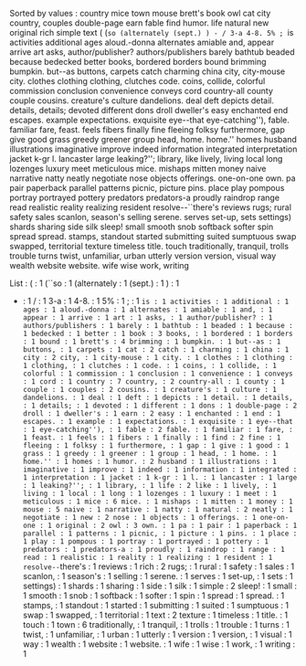 Sorted by values :
country mice town mouse brett's book owl cat city country, couples double-page earn fable find humor. life natural new original rich simple text ( (``so (alternately (sept.) ) - / 3-a 4-8. 5% ; ``is activities additional ages aloud.-donna alternates amiable and, appear arrive art asks, author/publisher? authors/publishers barely bathtub beaded because bedecked better books, bordered borders bound brimming bumpkin. but--as buttons, carpets catch charming china city, city-mouse city. clothes clothing clothing, clutches code. coins, collide, colorful commission conclusion convenience conveys cord country-all county couple cousins. creature's culture dandelions. deal deft depicts detail. details, details; devoted different dons droll dweller's easy enchanted end escapes. example expectations. exquisite eye--that eye-catching''), fable. familiar fare, feast. feels fibers finally fine fleeing folksy furthermore, gap give good grass greedy greener group head, home. home.'' homes husband illustrations imaginative improve indeed information integrated interpretation jacket k-gr l. lancaster large leaking?''; library, like lively, living local long lozenges luxury meet meticulous mice. mishaps mitten money naive narrative natty neatly negotiate nose objects offerings. one-on-one own. pa pair paperback parallel patterns picnic, picture pins. place play pompous portray portrayed pottery predators predators-a proudly raindrop range read realistic reality realizing resident resolve--``there's reviews rugs; rural safety sales scanlon, season's selling serene. serves set-up, sets settings) shards sharing side silk sleep! small smooth snob softback softer spin spread spread. stamps, standout started submitting suited sumptuous swap swapped, territorial texture timeless title. touch traditionally, tranquil, trolls trouble turns twist, unfamiliar, urban utterly version version, visual way wealth website website. wife wise work, writing 

List :
( : 1
(``so : 1
(alternately : 1
(sept.) : 1
) : 1
- : 1
/ : 1
3-a : 1
4-8. : 1
5% : 1
; : 1
``is : 1
activities : 1
additional : 1
ages : 1
aloud.-donna : 1
alternates : 1
amiable : 1
and, : 1
appear : 1
arrive : 1
art : 1
asks, : 1
author/publisher? : 1
authors/publishers : 1
barely : 1
bathtub : 1
beaded : 1
because : 1
bedecked : 1
better : 1
book : 3
books, : 1
bordered : 1
borders : 1
bound : 1
brett's : 4
brimming : 1
bumpkin. : 1
but--as : 1
buttons, : 1
carpets : 1
cat : 2
catch : 1
charming : 1
china : 1
city : 2
city, : 1
city-mouse : 1
city. : 1
clothes : 1
clothing : 1
clothing, : 1
clutches : 1
code. : 1
coins, : 1
collide, : 1
colorful : 1
commission : 1
conclusion : 1
convenience : 1
conveys : 1
cord : 1
country : 7
country, : 2
country-all : 1
county : 1
couple : 1
couples : 2
cousins. : 1
creature's : 1
culture : 1
dandelions. : 1
deal : 1
deft : 1
depicts : 1
detail. : 1
details, : 1
details; : 1
devoted : 1
different : 1
dons : 1
double-page : 2
droll : 1
dweller's : 1
earn : 2
easy : 1
enchanted : 1
end : 1
escapes. : 1
example : 1
expectations. : 1
exquisite : 1
eye--that : 1
eye-catching''), : 1
fable : 2
fable. : 1
familiar : 1
fare, : 1
feast. : 1
feels : 1
fibers : 1
finally : 1
find : 2
fine : 1
fleeing : 1
folksy : 1
furthermore, : 1
gap : 1
give : 1
good : 1
grass : 1
greedy : 1
greener : 1
group : 1
head, : 1
home. : 1
home.'' : 1
homes : 1
humor. : 2
husband : 1
illustrations : 1
imaginative : 1
improve : 1
indeed : 1
information : 1
integrated : 1
interpretation : 1
jacket : 1
k-gr : 1
l. : 1
lancaster : 1
large : 1
leaking?''; : 1
library, : 1
life : 2
like : 1
lively, : 1
living : 1
local : 1
long : 1
lozenges : 1
luxury : 1
meet : 1
meticulous : 1
mice : 6
mice. : 1
mishaps : 1
mitten : 1
money : 1
mouse : 5
naive : 1
narrative : 1
natty : 1
natural : 2
neatly : 1
negotiate : 1
new : 2
nose : 1
objects : 1
offerings. : 1
one-on-one : 1
original : 2
owl : 3
own. : 1
pa : 1
pair : 1
paperback : 1
parallel : 1
patterns : 1
picnic, : 1
picture : 1
pins. : 1
place : 1
play : 1
pompous : 1
portray : 1
portrayed : 1
pottery : 1
predators : 1
predators-a : 1
proudly : 1
raindrop : 1
range : 1
read : 1
realistic : 1
reality : 1
realizing : 1
resident : 1
resolve--``there's : 1
reviews : 1
rich : 2
rugs; : 1
rural : 1
safety : 1
sales : 1
scanlon, : 1
season's : 1
selling : 1
serene. : 1
serves : 1
set-up, : 1
sets : 1
settings) : 1
shards : 1
sharing : 1
side : 1
silk : 1
simple : 2
sleep! : 1
small : 1
smooth : 1
snob : 1
softback : 1
softer : 1
spin : 1
spread : 1
spread. : 1
stamps, : 1
standout : 1
started : 1
submitting : 1
suited : 1
sumptuous : 1
swap : 1
swapped, : 1
territorial : 1
text : 2
texture : 1
timeless : 1
title. : 1
touch : 1
town : 6
traditionally, : 1
tranquil, : 1
trolls : 1
trouble : 1
turns : 1
twist, : 1
unfamiliar, : 1
urban : 1
utterly : 1
version : 1
version, : 1
visual : 1
way : 1
wealth : 1
website : 1
website. : 1
wife : 1
wise : 1
work, : 1
writing : 1
